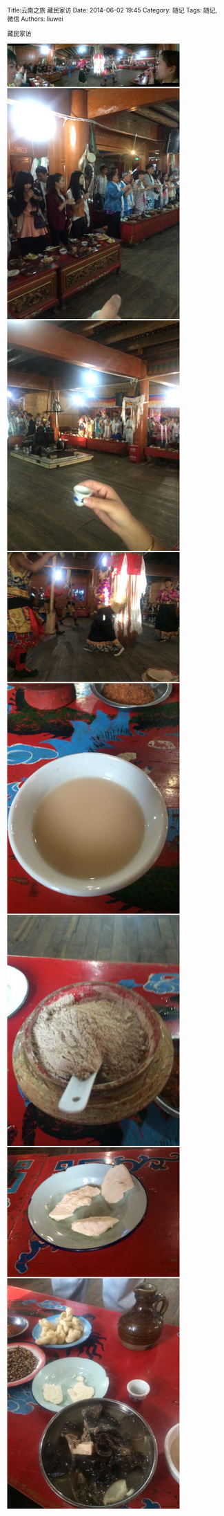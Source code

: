Title:云南之旅 藏民家访
Date: 2014-06-02 19:45
Category: 随记
Tags: 随记, 微信
Authors: liuwei

藏民家访

<img src="../../static/images/2014/20140602/76.pic_hd.jpg" width="400" />

<img src="../../static/images/2014/20140602/77.pic_hd.jpg" width="400" />

<img src="../../static/images/2014/20140602/78.pic_hd.jpg" width="400" />

<img src="../../static/images/2014/20140602/79.pic_hd.jpg" width="400" />

<img src="../../static/images/2014/20140602/80.pic_hd.jpg" width="400" />

<img src="../../static/images/2014/20140602/81.pic_hd.jpg" width="400" />

<img src="../../static/images/2014/20140602/82.pic_hd.jpg" width="400" />

<img src="../../static/images/2014/20140602/83.pic_hd.jpg" width="400" />
